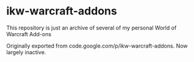 # ikw-warcraft-addons
This repository is just an archive of several of my personal World of Warcraft Add-ons

Originally exported from code.google.com/p/ikw-warcraft-addons.    Now largely inactive.
